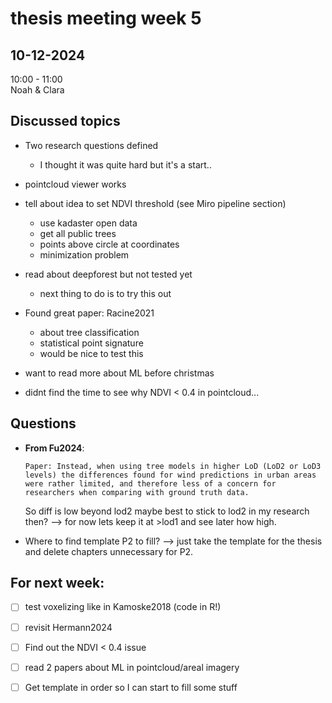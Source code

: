 # thesis meeting week 5

## 10-12-2024
10:00 - 11:00  
Noah & Clara

## Discussed topics

- Two research questions defined
    - I thought it was quite hard but it's a start..
- pointcloud viewer works

- tell about idea to set NDVI threshold (see Miro pipeline section)
    - use kadaster open data
    - get all public trees
    - points above circle at coordinates
    - minimization problem

- read about deepforest but not tested yet
    - next thing to do is to try this out

- Found great paper: Racine2021 
    - about tree classification
    - statistical point signature
    - would be nice to test this

- want to read more about ML before christmas

- didnt find the time to see why NDVI < 0.4 in pointcloud...

## Questions

- __From Fu2024__:
    ```
    Paper: Instead, when using tree models in higher LoD (LoD2 or LoD3 levels) the differences found for wind predictions in urban areas were rather limited, and therefore less of a concern for researchers when comparing with ground truth data.
    ```

    So diff is low beyond lod2 maybe best to stick to lod2 in my research then?
    --> for now lets keep it at >lod1 and see later how high.

 - Where to find template P2 to fill? --> just take the template for the thesis and delete chapters unnecessary for P2.


 ## For next week:

 - [ ] test voxelizing like in Kamoske2018 (code in R!)
 - [ ] revisit Hermann2024
 - [ ] Find out the NDVI < 0.4 issue
 - [ ] read 2 papers about ML in pointcloud/areal imagery
 - [ ] Get template in order so I can start to fill some stuff



